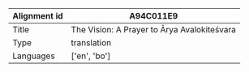 |Alignment id | A94C011E9
| --- | --- 
|Title | The Vision: A Prayer to Ārya Avalokiteśvara 
|Type | translation
|Languages | ['en', 'bo']
